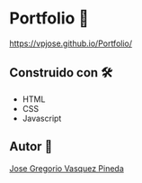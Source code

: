 # Portfolio 💼 
<https://vpjose.github.io/Portfolio/>

## Construido con 🛠
- HTML
- CSS
- Javascript

## Autor 🧔
[Jose Gregorio Vasquez Pineda](https://github.com/VPJose)

